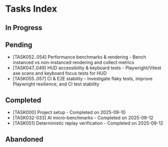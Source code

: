 # Tasks Index

## In Progress



## Pending

- [TASK052..054] Performance benchmarks & rendering - Bench instanced vs non-instanced rendering and collect metrics
- [TASK047..049] HUD accessibility & keyboard tests - Playwright/Vitest axe scans and keyboard focus tests for HUD
- [TASK055..057] CI & E2E stability - Investigate flaky tests, improve Playwright resilience, and CI test stability

## Completed

- [TASK000] Project setup - Completed on 2025-09-10
- [TASK032-033] AI micro-benchmarks - Completed on 2025-09-12
- [TASK051] Deterministic replay verification - Completed on 2025-09-12

## Abandoned

